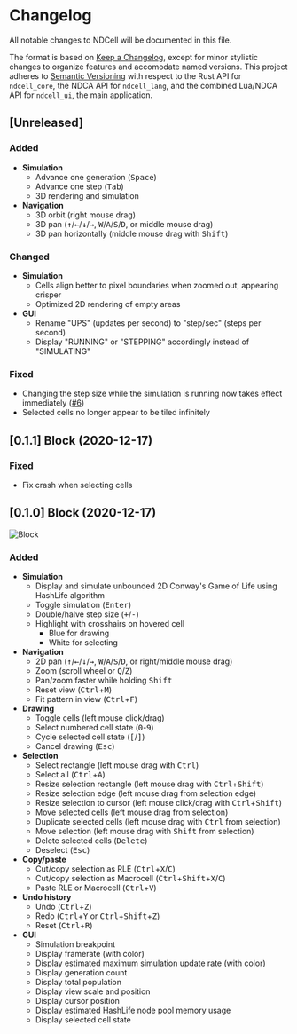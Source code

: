 # Changelog

All notable changes to NDCell will be documented in this file.

The format is based on [Keep a Changelog](https://keepachangelog.com/en/1.0.0/), except for minor stylistic changes to organize features and accomodate named versions. This project adheres to [Semantic Versioning](https://semver.org/spec/v2.0.0.html) with respect to the Rust API for `ndcell_core`, the NDCA API for `ndcell_lang`, and the combined Lua/NDCA API for `ndcell_ui`, the main application.

## [Unreleased]

### Added

- **Simulation**
  - Advance one generation (<kbd>Space</kbd>)
  - Advance one step (<kbd>Tab</kbd>)
  - 3D rendering and simulation
- **Navigation**
  - 3D orbit (right mouse drag)
  - 3D pan (<kbd>↑</kbd>/<kbd>←</kbd>/<kbd>↓</kbd>/<kbd>→</kbd>, <kbd>W</kbd>/<kbd>A</kbd>/<kbd>S</kbd>/<kbd>D</kbd>, or middle mouse drag)
  - 3D pan horizontally (middle mouse drag with <kbd>Shift</kbd>)

### Changed

- **Simulation**
  - Cells align better to pixel boundaries when zoomed out, appearing crisper
  - Optimized 2D rendering of empty areas
- **GUI**
  - Rename "UPS" (updates per second) to "step/sec" (steps per second)
  - Display "RUNNING" or "STEPPING" accordingly instead of "SIMULATING"

### Fixed

- Changing the step size while the simulation is running now takes effect immediately ([#6][i6])
- Selected cells no longer appear to be tiled infinitely

[i6]: https://github.com/HactarCE/NDCell/issues/6

## [0.1.1] Block (2020-12-17)

### Fixed

- Fix crash when selecting cells

## [0.1.0] Block (2020-12-17)

![Block](https://user-images.githubusercontent.com/6060305/102452302-21727f80-4008-11eb-891d-6a2ac2bd410f.png)

### Added

- **Simulation**
  - Display and simulate unbounded 2D Conway's Game of Life using HashLife algorithm
  - Toggle simulation (<kbd>Enter</kbd>)
  - Double/halve step size (<kbd>+</kbd>/<kbd>-</kbd>)
  - Highlight with crosshairs on hovered cell
    - Blue for drawing
    - White for selecting
- **Navigation**
  - 2D pan (<kbd>↑</kbd>/<kbd>←</kbd>/<kbd>↓</kbd>/<kbd>→</kbd>, <kbd>W</kbd>/<kbd>A</kbd>/<kbd>S</kbd>/<kbd>D</kbd>, or right/middle mouse drag)
  - Zoom (scroll wheel or <kbd>Q</kbd>/<kbd>Z</kbd>)
  - Pan/zoom faster while holding <kbd>Shift</kbd>
  - Reset view (<kbd>Ctrl</kbd>+<kbd>M</kbd>)
  - Fit pattern in view (<kbd>Ctrl</kbd>+<kbd>F</kbd>)
- **Drawing**
  - Toggle cells (left mouse click/drag)
  - Select numbered cell state (<kbd>0</kbd>-<kbd>9</kbd>)
  - Cycle selected cell state (<kbd>[</kbd>/<kbd>]</kbd>)
  - Cancel drawing (<kbd>Esc</kbd>)
- **Selection**
  - Select rectangle (left mouse drag with <kbd>Ctrl</kbd>)
  - Select all (<kbd>Ctrl</kbd>+<kbd>A</kbd>)
  - Resize selection rectangle (left mouse drag with <kbd>Ctrl</kbd>+<kbd>Shift</kbd>)
  - Resize selection edge (left mouse drag from selection edge)
  - Resize selection to cursor (left mouse click/drag with <kbd>Ctrl</kbd>+<kbd>Shift</kbd>)
  - Move selected cells (left mouse drag from selection)
  - Duplicate selected cells (left mouse drag with <kbd>Ctrl</kbd> from selection)
  - Move selection (left mouse drag with <kbd>Shift</kbd> from selection)
  - Delete selected cells (<kbd>Delete</kbd>)
  - Deselect (<kbd>Esc</kbd>)
- **Copy/paste**
  - Cut/copy selection as RLE (<kbd>Ctrl</kbd>+<kbd>X</kbd>/<kbd>C</kbd>)
  - Cut/copy selection as Macrocell (<kbd>Ctrl</kbd>+<kbd>Shift</kbd>+<kbd>X</kbd>/<kbd>C</kbd>)
  - Paste RLE or Macrocell (<kbd>Ctrl</kbd>+<kbd>V</kbd>)
- **Undo history**
  - Undo (<kbd>Ctrl</kbd>+<kbd>Z</kbd>)
  - Redo (<kbd>Ctrl</kbd>+<kbd>Y</kbd> or <kbd>Ctrl</kbd>+<kbd>Shift</kbd>+<kbd>Z</kbd>)
  - Reset (<kbd>Ctrl</kbd>+<kbd>R</kbd>)
- **GUI**
  - Simulation breakpoint
  - Display framerate (with color)
  - Display estimated maximum simulation update rate (with color)
  - Display generation count
  - Display total population
  - Display view scale and position
  - Display cursor position
  - Display estimated HashLife node pool memory usage
  - Display selected cell state
